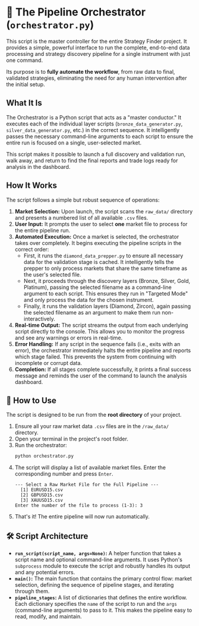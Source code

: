 # 🚀 The Pipeline Orchestrator (`orchestrator.py`)

This script is the master controller for the entire Strategy Finder project. It provides a simple, powerful interface to run the complete, end-to-end data processing and strategy discovery pipeline for a single instrument with just one command.

Its purpose is to **fully automate the workflow**, from raw data to final, validated strategies, eliminating the need for any human intervention after the initial setup.

## What It Is

The Orchestrator is a Python script that acts as a "master conductor." It executes each of the individual layer scripts (`bronze_data_generator.py`, `silver_data_generator.py`, etc.) in the correct sequence. It intelligently passes the necessary command-line arguments to each script to ensure the entire run is focused on a single, user-selected market.

This script makes it possible to launch a full discovery and validation run, walk away, and return to find the final reports and trade logs ready for analysis in the dashboard.

## How It Works

The script follows a simple but robust sequence of operations:

1.  **Market Selection:** Upon launch, the script scans the `raw_data/` directory and presents a numbered list of all available `.csv` files.
2.  **User Input:** It prompts the user to select **one** market file to process for the entire pipeline run.
3.  **Automated Execution:** Once a market is selected, the orchestrator takes over completely. It begins executing the pipeline scripts in the correct order:
    - First, it runs the `diamond_data_prepper.py` to ensure all necessary data for the validation stage is cached. It intelligently tells the prepper to only process markets that share the same timeframe as the user's selected file.
    - Next, it proceeds through the discovery layers (Bronze, Silver, Gold, Platinum), passing the selected filename as a command-line argument to each script. This ensures they run in "Targeted Mode" and only process the data for the chosen instrument.
    - Finally, it runs the validation layers (Diamond, Zircon), again passing the selected filename as an argument to make them run non-interactively.
4.  **Real-time Output:** The script streams the output from each underlying script directly to the console. This allows you to monitor the progress and see any warnings or errors in real-time.
5.  **Error Handling:** If any script in the sequence fails (i.e., exits with an error), the orchestrator immediately halts the entire pipeline and reports which stage failed. This prevents the system from continuing with incomplete or corrupt data.
6.  **Completion:** If all stages complete successfully, it prints a final success message and reminds the user of the command to launch the analysis dashboard.

## 🚀 How to Use

The script is designed to be run from the **root directory** of your project.

1.  Ensure all your raw market data `.csv` files are in the `/raw_data/` directory.
2.  Open your terminal in the project's root folder.
3.  Run the orchestrator:
    ```bash
    python orchestrator.py
    ```
4.  The script will display a list of available market files. Enter the corresponding number and press `Enter`.
    ```
    --- Select a Raw Market File for the Full Pipeline ---
      [1] EURUSD15.csv
      [2] GBPUSD15.csv
      [3] XAUUSD15.csv
    Enter the number of the file to process (1-3): 3
    ```
5.  That's it! The entire pipeline will now run automatically.

## 🛠️ Script Architecture

- **`run_script(script_name, args=None)`:** A helper function that takes a script name and optional command-line arguments. It uses Python's `subprocess` module to execute the script and robustly handles its output and any potential errors.
- **`main()`:** The main function that contains the primary control flow: market selection, defining the sequence of pipeline stages, and iterating through them.
- **`pipeline_stages`:** A list of dictionaries that defines the entire workflow. Each dictionary specifies the `name` of the script to run and the `args` (command-line arguments) to pass to it. This makes the pipeline easy to read, modify, and maintain.
